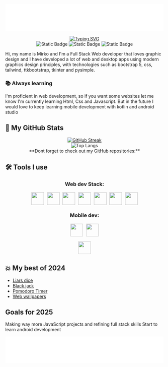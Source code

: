 <img src="https://raw.githubusercontent.com/SelfMadeSystem/SelfMadeSystem/4db1454ab1db74ec58ea2b64cf026e6c67015c2d/wave-top.svg">

<p align='center'>
   <a href="https://git.io/typing-svg"><img width='800px' src="https://readme-typing-svg.demolab.com?font=Fira+Code&pause=1000&color=13CCF7&center=true&vCenter=true&width=500&lines=Full+Stack+Developer;Mirko+Joel+Ruhl" alt="Typing SVG"/></a>
      <br>
      
   <img alt="Static Badge" src="https://img.shields.io/badge/JavaScript-black?style=for-the-badge&logo=javascript">   
   <img alt="Static Badge" src="https://img.shields.io/badge/Python-black?style=for-the-badge&logo=Python">   
   <img alt="Static Badge" src="https://img.shields.io/badge/Android-black?style=for-the-badge&logo=android">
   
   <!-- <img alt="Static Badge" src="https://img.shields.io/badge/with%20%Android-Beginner-blue?style=flat-square&logo=android"> -->
</p>

Hi, my name is Mirko and I'm a Full Stack Web developer that loves graphic design and I have developed a lot of web and desktop apps using modern graphics design principles, with technologies such as bootstrap 5, css, tailwind, ttkbootstrap, tkinter and pysimple.
<br />

### 📚 Always learning
I'm proficient in web development, so if you want some websites let me know
I'm currently learning Html, Css and Javascript. But in the future I would love to keep learning mobile development with kotlin and android studio



## 👀 My GitHub Stats

<p align="center">
  <a href="https://git.io/streak-stats"><img src="https://github-readme-streak-stats-ecru-theta.vercel.app?user=RuhlMirko&theme=github-dark-blue" alt="GitHub Streak" width='400px' /></a>
   <br>
  <img src="https://github-readme-stats.vercel.app/api/top-langs/?username=RuhlMirko&layout=compact&theme=holi" alt="Top Langs" width="400px"/>
   <br>
  **Dont forget to check out my GitHub repositories:**
</p>



## 🛠 Tools I use
<div align="center">     

### Web dev Stack:
<div style='display:flex; justify-content:center;gap:1vw; margin-bottom:1rem;'>
<img src="https://cdn.jsdelivr.net/gh/devicons/devicon@latest/icons/html5/html5-original.svg" height="40" width="40"/>
<img src="https://cdn.jsdelivr.net/gh/devicons/devicon@latest/icons/css3/css3-original.svg" height="40" width="40"/>
<img src="https://cdn.jsdelivr.net/gh/devicons/devicon@latest/icons/javascript/javascript-original.svg" height="40" width="40"/>
<img src="https://cdn.jsdelivr.net/gh/devicons/devicon@latest/icons/bootstrap/bootstrap-original.svg" height="40" width="40"/>  
<img src="https://cdn.jsdelivr.net/gh/devicons/devicon@latest/icons/react/react-original.svg" height="40" width="40"/>
<img src="https://cdn.jsdelivr.net/gh/devicons/devicon@latest/icons/streamlit/streamlit-original.svg" height="40" width="40"/>
<img src="https://cdn.jsdelivr.net/gh/devicons/devicon@latest/icons/python/python-original.svg" height="40" width="40"/>  
</div>

### Mobile dev:
<div style='display:flex; justify-content:center;gap:1vw; margin-bottom:1rem;'>
    <img src="https://cdn.jsdelivr.net/gh/devicons/devicon@latest/icons/androidstudio/androidstudio-original.svg" height="40" width="40"/> 
    <img src="https://cdn.jsdelivr.net/gh/devicons/devicon@latest/icons/kotlin/kotlin-original.svg" height="40" width="40"/>
</div>

<div style='display:flex; justify-content:center;gap:1vw; margin-bottom:1rem;'>
  <a href="https://www.linkedin.com/in/mirko-ruhl-730581200/"><img src="https://cdn.jsdelivr.net/gh/devicons/devicon@latest/icons/linkedin/linkedin-original.svg" height="40" width="40"/></a>
  
</div>
</div>

## 💥 My best of 2024
<ul>
   <li><a href="https://github.com/RuhlMirko/js-lying-dice"> Liars dice </a> </li> 
   <li><a href= "https://github.com/RuhlMirko/javascript-blackjack " >Black jack</a></li>
   <li> <a href="https://github.com/RuhlMirko/pomodoro-timer" > Pomodoro Timer</a></li>
   <li> <a href="https://github.com/RuhlMirko/wallpaper-engine">Web wallpapers</a></li>
</ul>

## Goals for 2025
Making way more JavaScript projects and refining full stack skills
Start to learn android development 
<!--
**RuhlMirko/RuhlMirko** is a ✨ _special_ ✨ repository because its `README.md` (this file) appears on your GitHub profile.

Here are some ideas to get you started:

- 🔭 I’m currently working on ...
- 🌱 I’m currently learning ...
- 👯 I’m looking to collaborate on ...
- 🤔 I’m looking for help with ...
- 💬 Ask me about ...
- 📫 How to reach me: ...
- 😄 Pronouns: ...
- ⚡ Fun fact: ...
-->
<img src="https://raw.githubusercontent.com/SelfMadeSystem/SelfMadeSystem/main/wave-bottom.svg">
